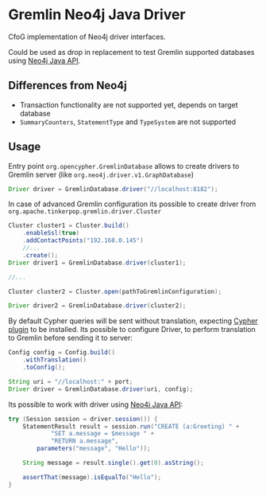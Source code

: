 # Gremlin Neo4j Java Driver

CfoG implementation of Neo4j driver interfaces.

Could be used as drop in replacement to test Gremlin supported databases using [Neo4j Java API](https://neo4j.com/developer/java/). 

## Differences from Neo4j

* Transaction functionality are not supported yet, depends on target database
* `SummaryCounters`, `StatementType` and `TypeSystem` are not supported

## Usage

Entry point `org.opencypher.GremlinDatabase` allows to create drivers to Gremlin server (like `org.neo4j.driver.v1.GraphDatabase`)

```java
Driver driver = GremlinDatabase.driver("//localhost:8182");
```

In case of advanced Gremlin configuration its possible to create driver from `org.apache.tinkerpop.gremlin.driver.Cluster`

<!-- [freshReadmeSource](../../testware/integration-tests/src/test/java/org/opencypher/gremlin/snippets/CypherGremlinNeo4jDriver.java#createDriver) -->
```java
Cluster cluster1 = Cluster.build()
    .enableSsl(true)
    .addContactPoints("192.168.0.145")
    //...
    .create();
Driver driver1 = GremlinDatabase.driver(cluster1);

//...

Cluster cluster2 = Cluster.open(pathToGremlinConfiguration);

Driver driver2 = GremlinDatabase.driver(cluster2);
```

By default Cypher queries will be sent without translation, expecting [Cypher plugin](../cypher-gremlin-server-plugin) to
be installed. Its possible to configure Driver, to perform translation to Gremlin before sending it to server:

<!-- [freshReadmeSource](../../testware/integration-tests/src/test/java/org/opencypher/gremlin/snippets/CypherGremlinNeo4jDriver.java#createConfiguration) -->
```java
Config config = Config.build()
    .withTranslation()
    .toConfig();

String uri = "//localhost:" + port;
Driver driver = GremlinDatabase.driver(uri, config);
```

Its possible to work with driver using [Neo4j Java API](https://neo4j.com/developer/java/):

<!-- [freshReadmeSource](../../testware/integration-tests/src/test/java/org/opencypher/gremlin/snippets/CypherGremlinNeo4jDriver.java#useDriver) -->
```java
try (Session session = driver.session()) {
    StatementResult result = session.run("CREATE (a:Greeting) " +
            "SET a.message = $message " +
            "RETURN a.message",
        parameters("message", "Hello"));

    String message = result.single().get(0).asString();

    assertThat(message).isEqualTo("Hello");
}
```
